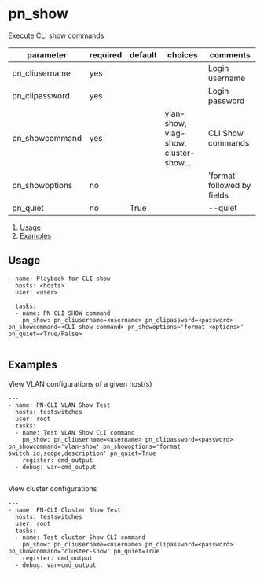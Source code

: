 # pn_show

Execute CLI show commands

| parameter      | required       | default      |choices       |comments                                                    |
|----------------|----------------|--------------|--------------|------------------------------------------------------------|
|pn_cliusername  | yes            |              |              | Login username                                             |
|pn_clipassword  | yes            |              |              | Login password                                             |
|pn_showcommand  | yes            |              |vlan-show, vlag-show, cluster-show...| CLI Show commands                   |
|pn_showoptions  | no             |              |              | 'format' followed by fields                                |
|pn_quiet        | no             | True         |              | --quiet                                                           |

1. [Usage](#usage)
2. [Examples](#examples)

## Usage

```
- name: Playbook for CLI show
  hosts: <hosts>
  user: <user>
  
  tasks:
  - name: PN CLI SHOW command
    pn_show: pn_cliusername=<username> pn_clipassword=<password> pn_showcommand=<CLI show command> pn_showoptions='format <options>' pn_quiet=<True/False>
  
```

## Examples

View VLAN configurations of a given host(s)
```
---
- name: PN-CLI VLAN Show Test
  hosts: testswitches
  user: root
  tasks:
  - name: Test VLAN Show CLI command
    pn_show: pn_cliusername=<username> pn_clipassword=<password> pn_showcommand='vlan-show' pn_showoptions='format switch,id,scope,description' pn_quiet=True 
    register: cmd_output
  - debug: var=cmd_output
  
```

View cluster configurations
```
---
- name: PN-CLI Cluster Show Test
  hosts: testswitches
  user: root
  tasks:
  - name: Test cluster Show CLI command
    pn_show: pn_cliusername=<username> pn_clipassword=<password> pn_showcommand='cluster-show' pn_quiet=True 
    register: cmd_output
  - debug: var=cmd_output
  
```
